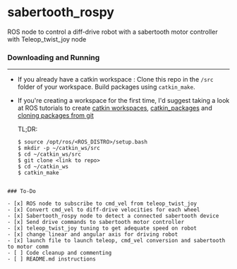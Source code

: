 # sabertooth_rospy

ROS node to control a diff-drive robot with a sabertooth motor controller with Teleop_twist_joy node

### Downloading and Running

---

- If you already have a catkin workspace : Clone this repo in the `/src` folder of your workspace. Build packages using `catkin_make`.

- If you're creating a workspace for the first time, I'd suggest taking a look at ROS tutorials to create [catkin workspaces](http://wiki.ros.org/catkin/Tutorials/create_a_workspace), [catkin_packages](http://wiki.ros.org/catkin/Tutorials/CreatingPackage) and [cloning packages from git](https://wiki.nps.edu/display/RC/Setting+up+a+ROS+package+from+Git)

  TL;DR:

  ```
  $ source /opt/ros/<ROS_DISTRO>/setup.bash
  $ mkdir -p ~/catkin_ws/src
  $ cd ~/catkin_ws/src
  $ git clone <link to repo>
  $ cd ~/catkin_ws
  $ catkin_make
  ```

```

### To-Do

- [x] ROS node to subscribe to cmd_vel from teleop_twist_joy
- [x] Convert cmd_vel to diff-drive velocities for each wheel
- [x] Sabertooth_rospy node to detect a connected sabertooth device
- [x] Send drive commands to sabertooth motor controller
- [x] teleop_twist_joy tuning to get adequate speed on robot
- [x] change linear and angular axis for driving robot
- [x] launch file to launch teleop, cmd_vel conversion and sabertooth to motor comm
- [ ] Code cleanup and commenting
- [ ] README.md instructions
```
